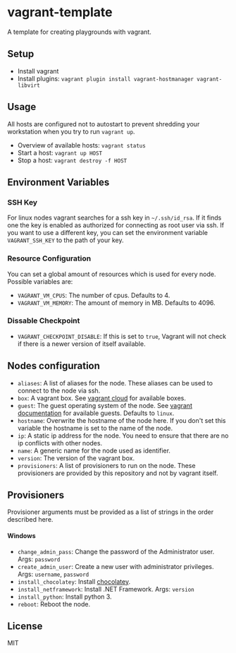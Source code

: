 # vagrant-template

A template for creating playgrounds with vagrant.

## Setup

- Install vagrant
- Install plugins: `vagrant plugin install vagrant-hostmanager vagrant-libvirt`

## Usage

All hosts are configured not to autostart to prevent shredding your workstation when you try to run `vagrant up`.

- Overview of available hosts: `vagrant status`
- Start a host: `vagrant up HOST`
- Stop a host: `vagrant destroy -f HOST`

## Environment Variables

### SSH Key

For linux nodes vagrant searches for a ssh key in `~/.ssh/id_rsa`. If it finds one the key is enabled as authorized for connecting as root user via ssh. If you want to use a different key, you can set the environment variable `VAGRANT_SSH_KEY` to the path of your key.

### Resource Configuration

You can set a global amount of resources which is used for every node. Possible variables are:

- `VAGRANT_VM_CPUS`: The number of cpus. Defaults to 4.
- `VAGRANT_VM_MEMORY`: The amount of memory in MB. Defaults to 4096.

### Dissable Checkpoint

- `VAGRANT_CHECKPOINT_DISABLE`: If this is set to `true`, Vagrant will not check if there is a newer version of itself available.

## Nodes configuration

- `aliases`: A list of aliases for the node. These aliases can be used to connect to the node via ssh.
- `box`: A vagrant box. See [vagrant cloud](https://app.vagrantup.com/boxes/search) for available boxes.
- `guest`: The guest operating system of the node. See [vagrant documentation](https://www.vagrantup.com/docs/providers/) for available guests. Defaults to `linux`.
- `hostname`: Overwrite the hostname of the node here. If you don't set this variable the hostname is set to the name of the node.
- `ip`: A static ip address for the node. You need to ensure that there are no ip conflicts with other nodes.
- `name`: A generic name for the node used as identifier.
- `version`: The version of the vagrant box.
- `provisioners`: A list of provisioners to run on the node. These provisioners are provided by this repository and not by vagrant itself.

## Provisioners

Provisioner arguments must be provided as a list of strings in the order described here.

#### Windows

- `change_admin_pass`: Change the password of the Administrator user. Args: `password`
- `create_admin_user`: Create a new user with administrator privileges. Args: `username`, `password`
- `install_chocolatey`: Install [chocolatey](https://chocolatey.org/).
- `install_netframework`: Install .NET Framework. Args: `version`
- `install_python`: Install python 3.
- `reboot`: Reboot the node.

## License

MIT
